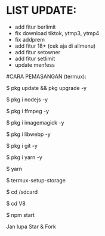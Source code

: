 # LIST UPDATE:
- add fitur berlimit
- fix download tiktok, ytmp3, ytmp4
- fix addprem
- add fitur 18+ (cek aja di allmenu)
- add fitur setowner
- add fitur setlimit
- update menfess


#CARA PEMASANGAN (termux):

$ pkg update && pkg upgrade -y

$ pkg i nodejs -y

$ pkg i ffmpeg -y

$ pkg i imagemagick -y

$ pkg i libwebp -y

$ pkg i git -y

$ pkg i yarn -y

$ yarn

$ termux-setup-storage

$ cd /sdcard

$ cd V8

$ npm start 

Jan lupa Star & Fork
